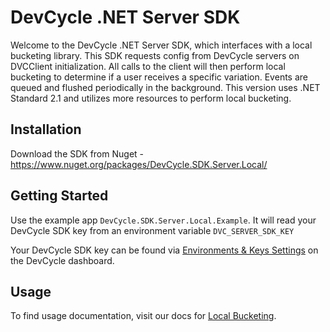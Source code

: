 # DevCycle .NET Server SDK

Welcome to the DevCycle .NET Server SDK, which interfaces with a local bucketing library. This SDK requests config from DevCycle servers on DVCClient initialization. 
All calls to the client will then perform local bucketing to determine if a user receives a specific variation.
Events are queued and flushed periodically in the background.
This version uses .NET Standard 2.1 and utilizes more resources to perform local bucketing.

## Installation
Download the SDK from Nuget - https://www.nuget.org/packages/DevCycle.SDK.Server.Local/

## Getting Started
Use the example app `DevCycle.SDK.Server.Local.Example`. It will read your DevCycle SDK key from an environment variable `DVC_SERVER_SDK_KEY`

Your DevCycle SDK key can be found via [Environments & Keys Settings](https://www.devcycle.com/r/environments) on the DevCycle dashboard.

## Usage
To find usage documentation, visit our docs for [Local Bucketing](https://docs.devcycle.com/docs/sdk/server-side-sdks/dotnet-local).